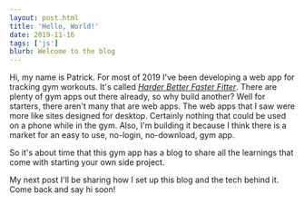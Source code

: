```yaml
---
layout: post.html
title: 'Hello, World!'
date: 2019-11-16
tags: ['js']
blurb: Welcome to the blog
---
```


Hi, my name is Patrick. For most of 2019 I've been developing a web app for tracking gym workouts. It's called [_Harder Better Faster Fitter_](https://harderbetterfasterfitter.com). There are plenty of gym apps out there already, so why build another? Well for starters, there aren't many that are web apps. The web apps that I saw were more like sites designed for desktop. Certainly nothing that could be used on a phone while in the gym. Also, I'm building it because I think there is a market for an easy to use, no-login, no-download, gym app.

So it's about time that this gym app has a blog to share all the learnings that come with starting your own side project.

My next post I'll be sharing how I set up this blog and the tech behind it. Come back and say hi soon!
